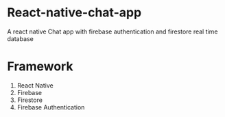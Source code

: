 # React-native-chat-app

A react native Chat app with firebase authentication and firestore real time database

# Framework
1) React Native
2) Firebase
3) Firestore
4) Firebase Authentication
